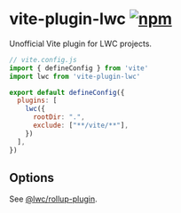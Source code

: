 # vite-plugin-lwc [![npm](https://img.shields.io/npm/v/vite-plugin-lwc.svg)](https://npmjs.com/package/vite-plugin-lwc)

Unofficial Vite plugin for LWC projects.

```js
// vite.config.js
import { defineConfig } from 'vite'
import lwc from 'vite-plugin-lwc'

export default defineConfig({
  plugins: [
    lwc({
      rootDir: ".",
	  exclude: ["**/vite/**"],
    })
  ],
})
```

## Options

See [@lwc/rollup-plugin](https://github.com/salesforce/lwc/tree/master/packages/%40lwc/rollup-plugin#options).